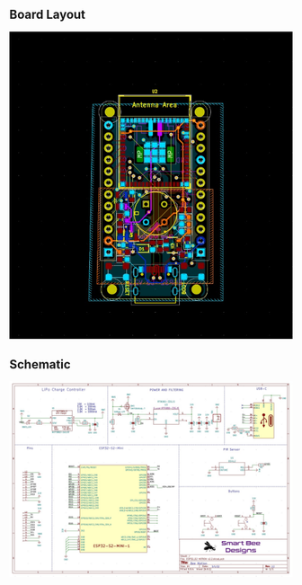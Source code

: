 ## Board Layout
![alt text](https://github.com/strid3r21/Bee-Motion/blob/main/Schematics/board.jpg?raw=true)

## Schematic
[![alt text](https://github.com/strid3r21/Bee-Motion/blob/main/Schematics/schematic.jpg?raw=true)](https://github.com/strid3r21/BeeS3/blob/master/Schematics/Schematic.png)
